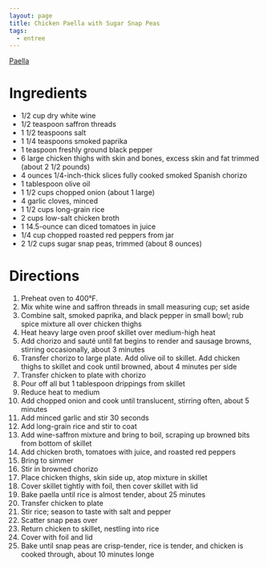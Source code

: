 ```yaml
---
layout: page
title: Chicken Paella with Sugar Snap Peas
tags:
  - entree 
---
```


[Paella](http://farm5.static.flickr.com/4006/4576491683_6f6f7baf84_m.jpg)

# Ingredients

* 1/2 cup dry white wine
* 1/2 teaspoon saffron threads
* 1 1/2 teaspoons salt
* 1 1/4 teaspoons smoked paprika
* 1 teaspoon freshly ground black pepper
* 6 large chicken thighs with skin and bones, excess skin and fat trimmed (about 2 1/2 pounds)
* 4 ounces 1/4-inch-thick slices fully cooked smoked Spanish chorizo
* 1 tablespoon olive oil
* 1 1/2 cups chopped onion (about 1 large)
* 4 garlic cloves, minced
* 1 1/2 cups long-grain rice
* 2 cups low-salt chicken broth
* 1 14.5-ounce can diced tomatoes in juice
* 1/4 cup chopped roasted red peppers from jar
* 2 1/2 cups sugar snap peas, trimmed (about 8 ounces)

# Directions

1. Preheat oven to 400°F.
1. Mix white wine and saffron threads in small measuring cup; set aside
1. Combine salt, smoked paprika, and black pepper in small bowl; rub spice mixture all over chicken thighs
1. Heat heavy large oven proof skillet over medium-high heat
1. Add chorizo and sauté until fat begins to render and sausage browns, stirring occasionally, about 3 minutes
1. Transfer chorizo to large plate. Add olive oil to skillet. Add chicken thighs to skillet and cook until browned, about 4 minutes per side
1. Transfer chicken to plate with chorizo
1. Pour off all but 1 tablespoon drippings from skillet
1. Reduce heat to medium
1. Add chopped onion and cook until translucent, stirring often, about 5 minutes
1. Add minced garlic and stir 30 seconds
1. Add long-grain rice and stir to coat
1. Add wine-saffron mixture and bring to boil, scraping up browned bits from bottom of skillet
1. Add chicken broth, tomatoes with juice, and roasted red peppers
1. Bring to simmer
1. Stir in browned chorizo
1. Place chicken thighs, skin side up, atop mixture in skillet
1. Cover skillet tightly with foil, then cover skillet with lid
1. Bake paella until rice is almost tender, about 25 minutes
1. Transfer chicken to plate
1. Stir rice; season to taste with salt and pepper
1. Scatter snap peas over
1. Return chicken to skillet, nestling into rice
1. Cover with foil and lid
1. Bake until snap peas are crisp-tender, rice is tender, and chicken is cooked through, about 10 minutes longe